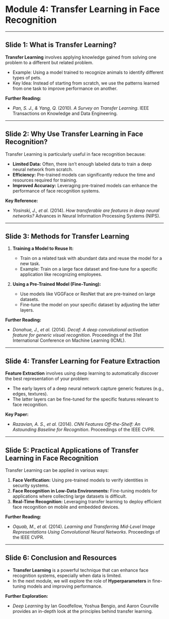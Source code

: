 
# Module 4: Transfer Learning in Face Recognition

---

## Slide 1: What is Transfer Learning?

**Transfer Learning** involves applying knowledge gained from solving one problem to a different but related problem.

- Example: Using a model trained to recognize animals to identify different types of pets.
- Key Idea: Instead of starting from scratch, we use the patterns learned from one task to improve performance on another.

**Further Reading:**
- *Pan, S. J., & Yang, Q.* (2010). *A Survey on Transfer Learning*. IEEE Transactions on Knowledge and Data Engineering.

---

## Slide 2: Why Use Transfer Learning in Face Recognition?

Transfer Learning is particularly useful in face recognition because:

- **Limited Data:** Often, there isn’t enough labeled data to train a deep neural network from scratch.
- **Efficiency:** Pre-trained models can significantly reduce the time and resources required for training.
- **Improved Accuracy:** Leveraging pre-trained models can enhance the performance of face recognition systems.

**Key Reference:**
- *Yosinski, J., et al.* (2014). *How transferable are features in deep neural networks?* Advances in Neural Information Processing Systems (NIPS).

---

## Slide 3: Methods for Transfer Learning

1. **Training a Model to Reuse It:**
   - Train on a related task with abundant data and reuse the model for a new task.
   - Example: Train on a large face dataset and fine-tune for a specific application like recognizing employees.

2. **Using a Pre-Trained Model (Fine-Tuning):**
   - Use models like VGGFace or ResNet that are pre-trained on large datasets.
   - Fine-tune the model on your specific dataset by adjusting the latter layers.

**Further Reading:**
- *Donahue, J., et al.* (2014). *Decaf: A deep convolutional activation feature for generic visual recognition*. Proceedings of the 31st International Conference on Machine Learning (ICML).

---

## Slide 4: Transfer Learning for Feature Extraction

**Feature Extraction** involves using deep learning to automatically discover the best representation of your problem:

- The early layers of a deep neural network capture generic features (e.g., edges, textures).
- The latter layers can be fine-tuned for the specific features relevant to face recognition.

**Key Paper:**
- *Razavian, A. S., et al.* (2014). *CNN Features Off-the-Shelf: An Astounding Baseline for Recognition*. Proceedings of the IEEE CVPR.

---

## Slide 5: Practical Applications of Transfer Learning in Face Recognition

Transfer Learning can be applied in various ways:

1. **Face Verification:** Using pre-trained models to verify identities in security systems.
2. **Face Recognition in Low-Data Environments:** Fine-tuning models for applications where collecting large datasets is difficult.
3. **Real-Time Recognition:** Leveraging transfer learning to deploy efficient face recognition on mobile and embedded devices.

**Further Reading:**
- *Oquab, M., et al.* (2014). *Learning and Transferring Mid-Level Image Representations Using Convolutional Neural Networks*. Proceedings of the IEEE CVPR.

---

## Slide 6: Conclusion and Resources

- **Transfer Learning** is a powerful technique that can enhance face recognition systems, especially when data is limited.
- In the next module, we will explore the role of **Hyperparameters** in fine-tuning models and improving performance.

**Further Exploration:**
- *Deep Learning* by Ian Goodfellow, Yoshua Bengio, and Aaron Courville provides an in-depth look at the principles behind transfer learning.
